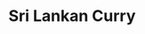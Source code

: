 ---
title: Sri Lankan Curry
metadata:
  course: Main
  title: Sri Lankan Curry
  servings: '4'
  source: https://www.yellowkitebooks.co.uk/yellow-kite-books-posts/yellow-kite-books-healthy-eating/2018/9/05/deliciously-ellas-sri-lankan-curry-recipe/
ingredients:
- name: cumin seeds
  amount: 1 tsp
- name: lime
  amount: '0.5'
- name: curry powder
  amount: 1 tsp
- name: chilli powder
  amount: 0.5 tsp
- name: chilli
  amount: 1 small
- name: baby spinach
  amount: 100 g
- name: coconut milk
  amount: 400 g
- name: garlic
  amount: 3 cloves
- name: coconut oil
  amount: 3 tbsp
- name: red peppers
  amount: '2'
- name: tumeric
  amount: 0.5 tsp
- name: ground cinnamon
  amount: 0.5 tsp
- name: sweet potato
  amount: '2'
- name: red onion
  amount: 1 large
cookware:
- name: mixing bowl
- name: baking tray
- name: frying pan
steps:
- description: Preheat the oven to 200C.
- description: Dice the sweet potato into bite-sized chunks and put into a mixing
    bowl with two tablespoons of melted coconut oil, tumeric, chilli powder, ground
    cinnamon and curry powder until it's evenly coated.
- description: Place the sweet potato on a baking tray and cook for 30 minutes.
- description: While you wait, remove the seeds and slice the red peppers. Add them
    to the baking tray for the last 10 minutes of cooking time for the sweet potatoes.
- description: As the sweet potato and red peppers are cooking, slice the red onion,
    garlic and chilli.
- description: Then add a tablespoon of coconut oil to a frying pan on medium heat,
    and the cumin seeds for 30 seconds.
- description: Now add the red onion, garlic and chilli to the pan and cook for 5
    minutes before adding the coconut milk and cooking for a further 15 minutes.
- description: Now stir in the cooked sweet potato and red peppers, and cook for a
    further 5 minutes continuing to stir.
- description: Add the juice of lime and then stir in the baby spinach until it wilts.
- description: Stir through and serve with rice.

---